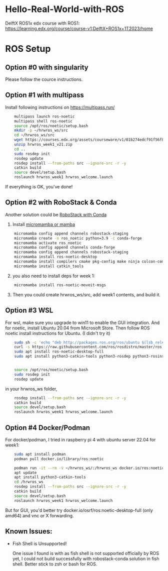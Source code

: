 # Hello-Real-World-with-ROS
DelftX ROS1x edx course with ROS1: https://learning.edx.org/course/course-v1:DelftX+ROS1x+1T2023/home

# ROS Setup
## Option #0 with singularity
Please follow the cource instructions.

## Option #1 with multipass
Install following instructions on https://multipass.run/
```sh
    multipass launch ros-noetic
    multipass shell ros-noetic
    source /opt/ros/noetic/setup.bash
    mkdir -p ~/hrwros_ws/src
    cd ~/hrwros_ws/src
    wget https://courses.edx.org/assets/courseware/v1/01b274edcf91f56f8cdd7c56ae05b139/asset-v1:DelftX+ROS1x+3T2018+type@asset+block/week1_contents_new2_fixed.zip
    unzip hrwros_week1_v21.zip
    cd ..
    sudo rosdep init
    rosdep update
    rosdep install --from-paths src --ignore-src -r -y
    catkin build
    source devel/setup.bash
    roslaunch hrwros_week1 hrwros_welcome.launch
```

If everything is OK, you've done!
## Option #2 with RoboStack & Conda
Another solution could be [RoboStack with Conda](https://robostack.github.io/GettingStarted.html)

1. Install [micromamba or mamba](https://mamba.readthedocs.io/en/latest/installation.html)

```sh
    micromamba config append channels robostack-staging
    micromamba create -n ros_noetic python=3.9 -c conda-forge
    micromamba activate ros_noetic
    micromamba config append channels conda-forge
    micromamba config append channels robostack-staging
    micromamba install ros-noetic-desktop
    micromamba install compilers cmake pkg-config make ninja colcon-common-extensions
    micromamba install catkin_tools
```

2. you also need to install deps for week 1:

```sh
    micromamba install ros-noetic-moveit-msgs
```

3. Then you could create hrwros_ws/src, add week1 contents, and build it.

## Option #3 WSL
For wsl, make sure you upgrade to win11 to enable the GUI integration. And for noetic, install Ubuntu 20.04 from Microsoft Store. Then follow ROS noetic install instructions for Ubuntu. (I didn't try it)

```sh
    sudo sh -c 'echo "deb http://packages.ros.org/ros/ubuntu $(lsb_release -sc) main" > /etc/apt/sources.list.d/ros-latest.list'
    curl -s https://raw.githubusercontent.com/ros/rosdistro/master/ros.asc | sudo apt-key add -
    sudo apt install ros-noetic-desktop-full
    sudo apt install python3-catkin-tools python3-rosdep python3-rosinstall python3-rosinstall-generator python3-wstool build-essential


    source /opt/ros/noetic/setup.bash
    sudo rosdep init
    rosdep update
```

in your hrwros_ws folder,
```sh
    rosdep install --from-paths src --ignore-src -r -y
    catkin build
    source devel/setup.bash
    roslaunch hrwros_week1 hrwros_welcome.launch
```

## Option #4 Docker/Podman
For docker/podman, I tried in raspberry pi 4 with ubuntu server 22.04 for week1:
```sh
    sudo apt install podman
    podman pull docker.io/library/ros:noetic

    podman run -it --rm -v ~/hrwros_ws/:/hrwros_ws docker.io/ros:noetic
    apt update
    apt install python3-catkin-tools
    cd /hrwros_ws
    rosdep install --from-paths src --ignore-src -r -y
    catkin build
    source devel/setup.bash
    roslaunch hrwros_week1 hrwros_welcome.launch
```
But for GUI, you'd better try docker.io/osrf/ros:noetic-desktop-full (only amd64) and vnc or X forwarding.


## Known Issues:
- Fish Shell is Unsupported!

    One issue I found is with as fish shell is not supported officially by ROS yet, I could not build successfully with robostack-conda solution in fish shell. Better stick to zsh or bash for ROS.